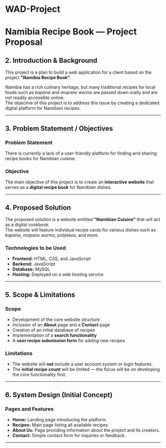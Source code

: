 # WAD-Project

# Namibia Recipe Book — Project Proposal

## 2. Introduction & Background

This project is a plan to build a web application for a client based on the project **"Namibia Recipe Book"**.

Namibia has a rich culinary heritage, but many traditional recipes for local foods such as *kapana* and *mopane worms* are passed down orally and are not readily accessible online.  
The objective of this project is to address this issue by creating a dedicated digital platform for Namibian recipes.

---

## 3. Problem Statement / Objectives

### Problem Statement
There is currently a lack of a user-friendly platform for finding and sharing recipe books for Namibian cuisine.

### Objective
The main objective of this project is to create an **interactive website** that serves as a **digital recipe book** for Namibian dishes.

---

## 4. Proposed Solution

The proposed solution is a website entitled **"Namibian Cuisine"** that will act as a digital cookbook.  
The website will feature individual recipe cards for various dishes such as *kapana*, *mopane worms*, *potjiekos*, and more.

### Technologies to be Used
- **Frontend:** HTML, CSS, and JavaScript  
- **Backend:** JavaScript  
- **Database:** MySQL  
- **Hosting:** Deployed on a web hosting service  

---

## 5. Scope & Limitations

### Scope
- Development of the core website structure  
- Inclusion of an **About** page and a **Contact** page  
- Creation of an initial database of recipes  
- Implementation of a **search functionality**  
- A **user recipe submission form** for adding new recipes  

### Limitations
- The website will **not** include a user account system or login features.  
- The **initial recipe count** will be limited — the focus will be on developing the core functionality first.

---

## 6. System Design (Initial Concept)

### Pages and Features
- **Home:** Landing page introducing the platform.  
- **Recipes:** Main page listing all available recipes.  
- **About Us:** Page providing information about the project and its creators.  
- **Contact:** Simple contact form for inquiries or feedback.

---

